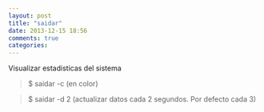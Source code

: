 ```yaml
---
layout: post
title: "saidar"
date: 2013-12-15 18:56
comments: true
categories: 
---
```

Visualizar estadisticas del sistema

>$ saidar -c (en color)

>$ saidar -d 2 (actualizar datos cada 2 segundos. Por defecto cada 3)

